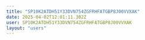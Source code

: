 ```yaml
---
title: "SP10K2ATDH51Y33DVN754ZGFRHFATGBP8J00VVXAK"
date: 2025-04-02T12:01:11.302Z
user: SP10K2ATDH51Y33DVN754ZGFRHFATGBP8J00VVXAK
layout: "users"
---
```

    
